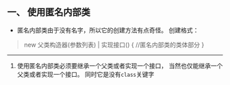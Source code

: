 ## 一、 使用匿名内部类
* 匿名内部类由于没有名字，所以它的创建方法有点奇怪。
创建格式：
> new 父类构造器(参数列表) | 实现接口() {
    //匿名内部类的类体部分
}
---
1. 使用匿名内部类必须要继承一个父类或者实现一个接口，
当然也仅能继承一个父类或者实现一个接口。
同时它是没有`class`关键字
